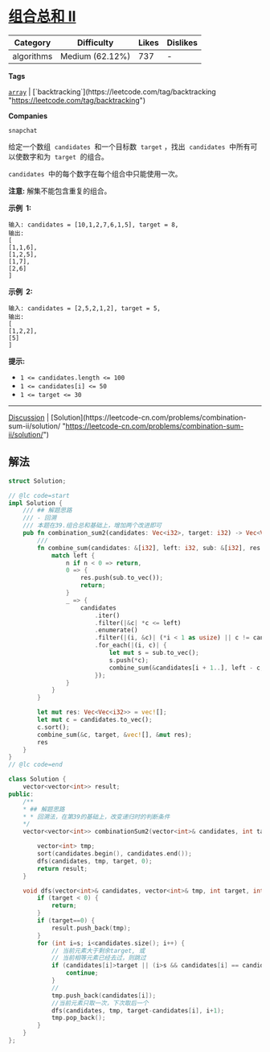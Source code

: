 # [组合总和 II](https://leetcode-cn.com/problems/combination-sum-ii/description/ "https://leetcode-cn.com/problems/combination-sum-ii/description/")

| Category   | Difficulty      | Likes | Dislikes |
| ---------- | --------------- | ----- | -------- |
| algorithms | Medium (62.12%) | 737   | -        |

**Tags**

[`array`](https://leetcode.com/tag/array "https://leetcode.com/tag/array") | [`backtracking`](https://leetcode.com/tag/backtracking "https://leetcode.com/tag/backtracking")

**Companies**

`snapchat`

给定一个数组  `candidates`  和一个目标数  `target` ，找出  `candidates`  中所有可以使数字和为  `target`  的组合。

`candidates`  中的每个数字在每个组合中只能使用一次。

**注意:** 解集不能包含重复的组合。

**示例  1:**

```
输入: candidates = [10,1,2,7,6,1,5], target = 8,
输出:
[
[1,1,6],
[1,2,5],
[1,7],
[2,6]
]
```

**示例  2:**

```
输入: candidates = [2,5,2,1,2], target = 5,
输出:
[
[1,2,2],
[5]
]
```

**提示:**

- `1 <= candidates.length <= 100`
- `1 <= candidates[i] <= 50`
- `1 <= target <= 30`

---

[Discussion](https://leetcode-cn.com/problems/combination-sum-ii/comments/ "https://leetcode-cn.com/problems/combination-sum-ii/comments/") | [Solution](https://leetcode-cn.com/problems/combination-sum-ii/solution/ "https://leetcode-cn.com/problems/combination-sum-ii/solution/")

## 解法

```rust
struct Solution;

// @lc code=start
impl Solution {
    /// ## 解题思路
    /// - 回溯
    /// 本题在39.组合总和基础上，增加两个改进即可
    pub fn combination_sum2(candidates: Vec<i32>, target: i32) -> Vec<Vec<i32>> {
        ///
        fn combine_sum(candidates: &[i32], left: i32, sub: &[i32], res: &mut Vec<Vec<i32>>) {
            match left {
                n if n < 0 => return,
                0 => {
                    res.push(sub.to_vec());
                    return;
                }
                _ => {
                    candidates
                        .iter()
                        .filter(|&c| *c <= left)
                        .enumerate()
                        .filter(|(i, &c)| (*i < 1 as usize) || c != candidates[i - 1])
                        .for_each(|(i, c)| {
                            let mut s = sub.to_vec();
                            s.push(*c);
                            combine_sum(&candidates[i + 1..], left - c, &s, res);
                        });
                }
            }
        }

        let mut res: Vec<Vec<i32>> = vec![];
        let mut c = candidates.to_vec();
        c.sort();
        combine_sum(&c, target, &vec![], &mut res);
        res
    }
}
// @lc code=end

```

```cpp
class Solution {
    vector<vector<int>> result;
public:
    /**
    * ## 解题思路
    * * 回溯法，在第39的基础上，改变递归时的判断条件
    */
    vector<vector<int>> combinationSum2(vector<int>& candidates, int target) {

        vector<int> tmp;
        sort(candidates.begin(), candidates.end());
        dfs(candidates, tmp, target, 0);
        return result;
    }

    void dfs(vector<int>& candidates, vector<int>& tmp, int target, int s) {
        if (target < 0) {
            return;
        }
        if (target==0) {
            result.push_back(tmp);
        }
        for (int i=s; i<candidates.size(); i++) {
            // 当前元素大于剩余target, 或
            // 当前相等元素已经去过，则跳过
            if (candidates[i]>target || (i>s && candidates[i] == candidates[i-1])) {
                continue;
            }
            //
            tmp.push_back(candidates[i]);
            //当前元素只取一次，下次取后一个
            dfs(candidates, tmp, target-candidates[i], i+1);
            tmp.pop_back();
        }
    }
};
```
